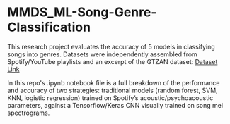 # MMDS_ML-Song-Genre-Classification
This research project evaluates the accuracy of 5 models in classifying songs into genres. Datasets were independently assembled from Spotify/YouTube playlists and an excerpt of the GTZAN dataset: [Dataset Link](https://drive.google.com/drive/folders/1tUQKVAjbw04TIu7uhDholk3nZ-fr0plC?usp=drive_link)

In this repo's .ipynb notebook file is a full breakdown of the performance and accuracy of two strategies: traditional models (random forest, SVM, KNN, logistic regression) trained on Spotify’s acoustic/psychoacoustic parameters, against a Tensorflow/Keras CNN visually trained on song mel spectrograms.
